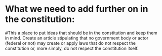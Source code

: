 # What we need to add further on in the constitution:
#This a place to put ideas that should be in the constitution and keep them in mind.
Create an article stipulating that no government body or actor (federal or not) may create or apply laws that do not respect the constitution or, more simply, do not respect the constitution itself.
